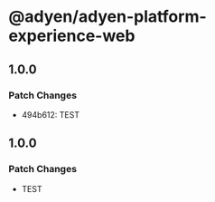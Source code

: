 # @adyen/adyen-platform-experience-web

## 1.0.0

### Patch Changes

-   494b612: TEST

## 1.0.0

### Patch Changes

-   TEST
